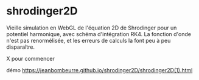 # shrodinger2D

Vieille simulation en WebGL de l'équation 2D de Shrodinger pour un potentiel harmonique, avec schéma d'intégration RK4. La fonction d'onde n'est pas renormélisée, et les erreurs de calculs la font peu à peu disparaître. 

X pour commencer

démo https://jeanbombeurre.github.io/shrodinger2D/shrodinger2D(1).html
